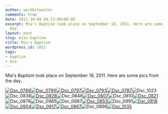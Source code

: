 ```yaml
---
author: wordbitmaster
comments: true
date: 2011-10-09 04:13:00+00:00
excerpt: Mia's Baptism took place on September 18, 2011. Here are some pics from the
  day.
layout: post
slug: mias-baptism
title: Mia's Baptism
wordpress_id: 1051
tags:
- baptism
- mia
---
```


Mia's Baptism took place on September 18, 2011. Here are some pics from the day.

[![Dsc_0789](http://wordbitarchives.files.wordpress.com/2013/02/dsc_0789.jpg?w=300)](http://wordbitarchives.files.wordpress.com/2013/02/dsc_0789.jpg)[![Dsc_0790](http://wordbitarchives.files.wordpress.com/2013/02/dsc_0790.jpg?w=300)](http://wordbitarchives.files.wordpress.com/2013/02/dsc_0790.jpg)[![Dsc_0797](http://wordbitarchives.files.wordpress.com/2013/02/dsc_0797.jpg?w=300)](http://wordbitarchives.files.wordpress.com/2013/02/dsc_0797.jpg)[![Dsc_0793](http://wordbitarchives.files.wordpress.com/2013/02/dsc_0793.jpg?w=300)](http://wordbitarchives.files.wordpress.com/2013/02/dsc_0793.jpg)[![Dsc_0787](http://wordbitarchives.files.wordpress.com/2013/02/dsc_0787.jpg?w=300)](http://wordbitarchives.files.wordpress.com/2013/02/dsc_0787.jpg)![Dsc_1023](http://wordbitarchives.files.wordpress.com/2013/02/dsc_1023.jpg?w=200)![Dsc_0838](http://wordbitarchives.files.wordpress.com/2013/02/dsc_0838.jpg?w=200)[![Dsc_0828](http://wordbitarchives.files.wordpress.com/2013/02/dsc_0828.jpg?w=300)](http://wordbitarchives.files.wordpress.com/2013/02/dsc_0828.jpg)![Dsc_0846](http://wordbitarchives.files.wordpress.com/2013/02/dsc_0846.jpg?w=200)[![Dsc_0807](http://wordbitarchives.files.wordpress.com/2013/02/dsc_0807.jpg?w=300)](http://wordbitarchives.files.wordpress.com/2013/02/dsc_0807.jpg)![Dsc_0810](http://wordbitarchives.files.wordpress.com/2013/02/dsc_0810.jpg?w=200)[![Dsc_0821](http://wordbitarchives.files.wordpress.com/2013/02/dsc_0821.jpg?w=300)](http://wordbitarchives.files.wordpress.com/2013/02/dsc_0821.jpg)![Dsc_0876](http://wordbitarchives.files.wordpress.com/2013/02/dsc_0876.jpg?w=200)![Dsc_0965](http://wordbitarchives.files.wordpress.com/2013/02/dsc_0965.jpg?w=200)![Dsc_0887](http://wordbitarchives.files.wordpress.com/2013/02/dsc_0887.jpg?w=200)[![Dsc_0853](http://wordbitarchives.files.wordpress.com/2013/02/dsc_0853.jpg?w=300)](http://wordbitarchives.files.wordpress.com/2013/02/dsc_0853.jpg)![Dsc_0991](http://wordbitarchives.files.wordpress.com/2013/02/dsc_0991.jpg?w=200)[![Dsc_0818](http://wordbitarchives.files.wordpress.com/2013/02/dsc_0818.jpg?w=300)](http://wordbitarchives.files.wordpress.com/2013/02/dsc_0818.jpg)[![Dsc_0904](http://wordbitarchives.files.wordpress.com/2013/02/dsc_0904.jpg?w=300)](http://wordbitarchives.files.wordpress.com/2013/02/dsc_0904.jpg)[![Dsc_0917](http://wordbitarchives.files.wordpress.com/2013/02/dsc_0917.jpg?w=300)](http://wordbitarchives.files.wordpress.com/2013/02/dsc_0917.jpg)[![Dsc_0867](http://wordbitarchives.files.wordpress.com/2013/02/dsc_0867.jpg?w=300)](http://wordbitarchives.files.wordpress.com/2013/02/dsc_0867.jpg)![Dsc_0896](http://wordbitarchives.files.wordpress.com/2013/02/dsc_0896.jpg?w=200)[![Dsc_1035](http://wordbitarchives.files.wordpress.com/2013/02/dsc_1035.jpg?w=300)](http://wordbitarchives.files.wordpress.com/2013/02/dsc_1035.jpg)
